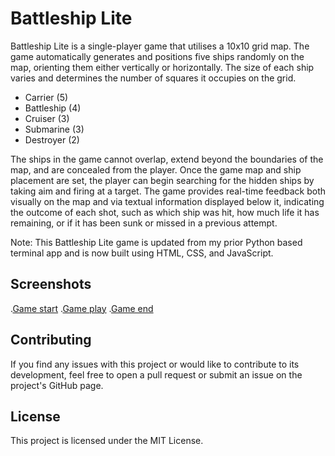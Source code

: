 # Battleship Lite

Battleship Lite is a single-player game that utilises a 10x10 grid map. The game automatically generates and positions five ships randomly on the map, orienting them either vertically or horizontally. The size of each ship varies and determines the number of squares it occupies on the grid.

* Carrier (5)
* Battleship (4)
* Cruiser (3)
* Submarine (3)
* Destroyer (2)

The ships in the game cannot overlap, extend beyond the boundaries of the map, and are concealed from the player. Once the game map and ship placement are set, the player can begin searching for the hidden ships by taking aim and firing at a target. The game provides real-time feedback both visually on the map and via textual information displayed below it, indicating the outcome of each shot, such as which ship was hit, how much life it has remaining, or if it has been sunk or missed in a previous attempt.

Note: This Battleship Lite game is updated from my prior Python based terminal app and is now built using HTML, CSS, and JavaScript.

## Screenshots

.[Game start](./img/game_start.png)
.[Game play](./img/game_play.png)
.[Game end](./img/game_end.png)

## Contributing

If you find any issues with this project or would like to contribute to its development, feel free to open a pull request or submit an issue on the project's GitHub page.

## License

This project is licensed under the MIT License.

